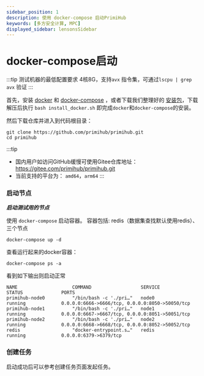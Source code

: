 ```yaml
---
sidebar_position: 1
description: 使用 docker-compose 启动PrimiHub
keywords: [多方安全计算, MPC]
displayed_sidebar: lensonsSidebar
---
```


# docker-compose启动

:::tip
测试机器的最低配置要求 4核8G，支持`avx` 指令集，可通过`lscpu | grep avx` 验证
:::

首先，安装 [docker](https://docs.docker.com/install/overview/) 和 [docker-compose](https://docs.docker.com/compose/install/) ，或者下载我们整理好的 [安装包](https://primihub.oss-cn-beijing.aliyuncs.com/dev/docker20.10.tar.gz)，下载解压后执行 `bash install_docker.sh` 即完成`docker`和`docker-compose`的安装。


然后下载仓库并进入到代码根目录：

```shell
git clone https://github.com/primihub/primihub.git
cd primihub
```

:::tip
* 国内用户如访问GitHub缓慢可使用Gitee仓库地址：https://gitee.com/primihub/primihub.git
* 当前支持的平台为： `amd64`，`arm64`
:::

<!-- ## 运行一个MPC案例

![Depolyment](/img/tutorial-depolyment.jpg) -->

### 启动节点

***启动测试用的节点***

使用 `docker-compose` 启动容器。
容器包括: redis（数据集查找默认使用redis）、三个节点

```shell
docker-compose up -d
```

查看运行起来的docker容器：

```shell
docker-compose ps -a
```

看到如下输出则启动正常

```shell
NAME                    COMMAND                  SERVICE                 STATUS              PORTS
primihub-node0          "/bin/bash -c './pri…"   node0                   running             0.0.0.0:6666->6666/tcp, 0.0.0.0:8050->50050/tcp
primihub-node1          "/bin/bash -c './pri…"   node1                   running             0.0.0.0:6667->6667/tcp, 0.0.0.0:8051->50051/tcp
primihub-node2          "/bin/bash -c './pri…"   node2                   running             0.0.0.0:6668->6668/tcp, 0.0.0.0:8052->50052/tcp
redis                   "docker-entrypoint.s…"   redis                   running             0.0.0.0:6379->6379/tcp
```

### 创建任务

启动成功后可以参考创建任务页面发起任务。

<!-- ***让三个节点共同执行一个多方安全计算（MPC）的逻辑回归任务***

```shell
docker run --network=host -it primihub/primihub-node:latest ./primihub-cli --server="127.0.0.1:8050"
```

:::tip 请求任务的节点
  你可以向计算集群中任意一个节点请求计算任务
:::

:::tip 可用的任务参数
通过primihub-cli可以指定以下参数

 1. 请求哪个节点启动任务
 2. 使用哪些共享数据集
 3. 做什么样的隐私计算任务

在这个例子中primihub-cli会使用默认参数向***node 0***请求一个ABY3的三方逻辑回归测试任务，关于cli可以指定的参数请见 ***[公共参数](../create-tasks/cli-params)***
::: -->


